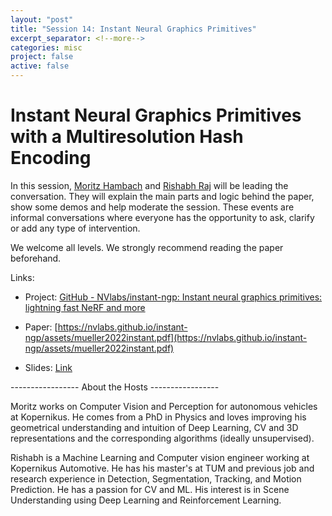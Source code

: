 ```yaml
---
layout: "post" 
title: "Session 14: Instant Neural Graphics Primitives"
excerpt_separator: <!--more-->
categories: misc
project: false
active: false
---
```


# Instant Neural Graphics Primitives with a Multiresolution Hash Encoding

In this session, [Moritz Hambach](https://www.linkedin.com/in/moritz-hambach-277326b0) and [Rishabh Raj](https://www.linkedin.com/in/rishabhraj17/) will be leading the conversation. They will explain the main parts and logic behind the paper, show some demos and help moderate the session. These events are informal conversations where everyone has the opportunity to ask, clarify or add any type of intervention.

We welcome all levels. We strongly recommend reading the paper beforehand.

Links:

* Project: [GitHub - NVlabs/instant-ngp: Instant neural graphics primitives: lightning fast NeRF and more](https://github.com/NVlabs/instant-ngp)  

* Paper: [https://nvlabs.github.io/instant-ngp/assets/mueller2022instant.pdf](https://nvlabs.github.io/instant-ngp/assets/mueller2022instant.pdf)

* Slides: [Link](/assets/instant_nerf/Nvidia_ngp.pdf)

----------------- About the Hosts -----------------

Moritz works on Computer Vision and Perception for autonomous vehicles at Kopernikus. He comes from a PhD in Physics and loves improving his geometrical understanding and intuition of Deep Learning, CV and 3D representations and the corresponding algorithms (ideally unsupervised).

Rishabh is a Machine Learning and Computer vision engineer working at Kopernikus Automotive. He has his master's at TUM and previous job and research experience in Detection, Segmentation, Tracking, and Motion Prediction. He has a passion for CV and ML. His interest is in Scene Understanding using Deep Learning and Reinforcement Learning.

